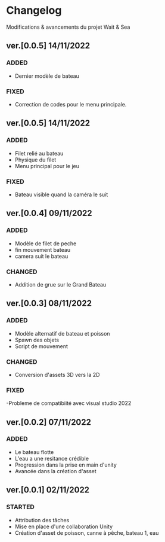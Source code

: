 # Changelog
Modifications & avancements du projet Wait & Sea

## ver.[0.0.5] 14/11/2022
### ADDED
- Dernier modèle de bateau
### FIXED
- Correction de codes pour le menu principale.

## ver.[0.0.5] 14/11/2022
### ADDED
- Filet relié au bateau
- Physique du filet
- Menu principal pour le jeu
### FIXED
- Bateau visible quand la caméra le suit

## ver.[0.0.4] 09/11/2022
### ADDED
- Modèle de filet de peche
- fin mouvement bateau
- camera suit le bateau
### CHANGED
- Addition de grue sur le Grand Bateau

## ver.[0.0.3] 08/11/2022
### ADDED
- Modèle alternatif de bateau et poisson
- Spawn des objets
- Script de mouvement
### CHANGED
- Conversion d'assets 3D vers la 2D

### FIXED
-Probleme de compatibiité avec visual studio 2022

## ver.[0.0.2] 07/11/2022
### ADDED
- Le bateau flotte 
- L'eau a une resitance crédible
- Progression dans la prise en main d'unity
- Avancée dans la création d'asset 

## ver.[0.0.1] 02/11/2022
### STARTED
- Attribution des tâches
- Mise en place d'une collaboration Unity
- Création d'asset de poisson, canne à pêche, bateau 1, eau
